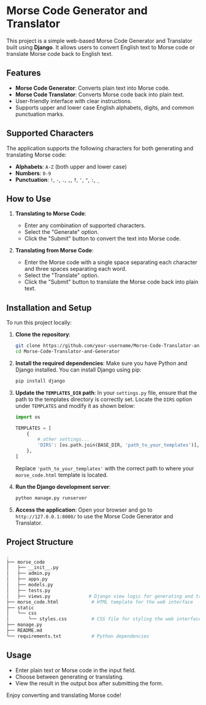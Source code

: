 # Morse Code Generator and Translator

This project is a simple web-based Morse Code Generator and Translator built using **Django**. It allows users to convert English text to Morse code or translate Morse code back to English text.

## Features

- **Morse Code Generator**: Converts plain text into Morse code.
- **Morse Code Translator**: Converts Morse code back into plain text.
- User-friendly interface with clear instructions.
- Supports upper and lower case English alphabets, digits, and common punctuation marks.

## Supported Characters

The application supports the following characters for both generating and translating Morse code:

- **Alphabets**: `A-Z` (both upper and lower case)
- **Numbers**: `0-9`
- **Punctuation**: `!`, `-`, `.`, `,`, `?`, `'`, `"`, `:`, `_`

## How to Use

1. **Translating to Morse Code**:
   - Enter any combination of supported characters.
   - Select the "Generate" option.
   - Click the "Submit" button to convert the text into Morse code.
   
2. **Translating from Morse Code**:
   - Enter the Morse code with a single space separating each character and three spaces separating each word.
   - Select the "Translate" option.
   - Click the "Submit" button to translate the Morse code back into plain text.

## Installation and Setup

To run this project locally:

1. **Clone the repository**:
    ```bash
    git clone https://github.com/your-username/Morse-Code-Translator-and-Generator.git
    cd Morse-Code-Translator-and-Generator
    ```

2. **Install the required dependencies**:
    Make sure you have Python and Django installed. You can install Django using pip:
    ```bash
    pip install django
    ```

3. **Update the `TEMPLATES_DIR` path**:
    In your `settings.py` file, ensure that the path to the templates directory is correctly set. Locate the `DIRS` option under `TEMPLATES` and modify it as shown below:
    ```python
    import os

    TEMPLATES = [
        {
            # other settings...
            'DIRS': [os.path.join(BASE_DIR, 'path_to_your_templates')],
        },
    ]
    ```
    Replace `'path_to_your_templates'` with the correct path to where your `morse_code.html` template is located.

4. **Run the Django development server**:
    ```bash
    python manage.py runserver
    ```

5. **Access the application**:
    Open your browser and go to `http://127.0.0.1:8000/` to use the Morse Code Generator and Translator.

## Project Structure

```bash
.
├── morse_code
│   ├── __init__.py
│   ├── admin.py
│   ├── apps.py
│   ├── models.py
│   ├── tests.py
│   ├── views.py              # Django view logic for generating and translating Morse code
├── morse_code.html            # HTML template for the web interface
├── static
│   └── css
│       └── styles.css         # CSS file for styling the web interface
├── manage.py
├── README.md
└── requirements.txt           # Python dependencies
```

## Usage

- Enter plain text or Morse code in the input field.
- Choose between generating or translating.
- View the result in the output box after submitting the form.

Enjoy converting and translating Morse code!
